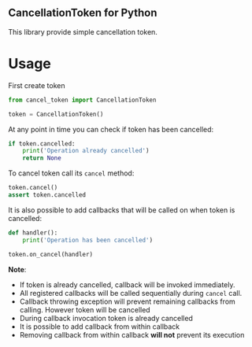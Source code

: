 CancellationToken for Python
---

This library provide simple cancellation token. 

# Usage

First create token
```python
from cancel_token import CancellationToken

token = CancellationToken()
```

At any point in time you can check if token has been cancelled:
```python
if token.cancelled:
    print('Operation already cancelled')
    return None  
```

To cancel token call its `cancel` method:
```python
token.cancel()
assert token.cancelled
```

It is also possible to add callbacks that will be called on when token is cancelled:
```python
def handler():
    print('Operation has been cancelled')

token.on_cancel(handler)
```

**Note**:
* If token is already cancelled, callback will be invoked immediately.
* All registered callbacks will be called sequentially during `cancel` call.
* Callback throwing exception will prevent remaining callbacks from calling. However token will be cancelled
* During callback invocation token is already cancelled
* It is possible to add callback from within callback
* Removing callback from within callback **will not** prevent its execution
 
